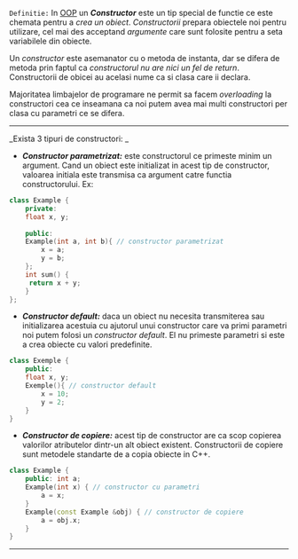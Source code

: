 `Definitie:`
In [OOP](OOP.md) un _**Constructor**_ este un tip special de functie ce este chemata pentru a _crea un obiect_. _Constructorii_ prepara obiectele noi pentru utilizare, cel mai des acceptand _argumente_ care sunt folosite pentru a seta variabilele din obiecte. 

Un _constructor_ este asemanator cu o metoda de instanta, dar se difera de metoda prin faptul ca _constructorul nu are nici un fel de return_. Constructorii de obicei au acelasi nume ca si clasa care ii declara. 

Majoritatea limbajelor de programare ne permit sa facem _overloading_ la constructori cea ce inseamana ca noi putem avea mai multi constructori per clasa cu parametri ce se difera. 

---
_Exista 3 tipuri de constructori: _

- _**Constructor parametrizat:**_ este constructorul ce primeste minim un argument. Cand un obiect este initializat in acest tip de constructor, valoarea initiala este transmisa ca argument catre functia constructorului. Ex: 
``` cpp 
class Example { 
	private: 
	float x, y; 
	
	public: 
	Example(int a, int b){ // constructor parametrizat  
		x = a; 
		y = b; 
	}; 
	int sum() { 
	 return x + y; 
	}
};
```

 - _**Constructor default:**_ daca un obiect nu necesita transmiterea sau initializarea acestuia cu ajutorul unui constructor care va primi parametri noi putem folosi un _constructor default_. El nu primeste parametri si este a crea obiecte cu valori predefinite. 
``` cpp
class Exemple { 
	public: 
	float x, y; 
	Exemple(){ // constructor default
		x = 10; 
		y = 2; 
	}
}
```

- _**Constructor de copiere:**_ acest tip de constructor are ca scop copierea valorilor atributelor dintr-un alt obiect existent. Constructorii de copiere sunt metodele standarte de a copia obiecte in C++. 
```cpp
class Example { 
	public: int a; 
	Example(int x) { // constructor cu parametri
		a = x; 
	}
	Example(const Example &obj) { // constructor de copiere
		a = obj.x;
	}
}
```

---
